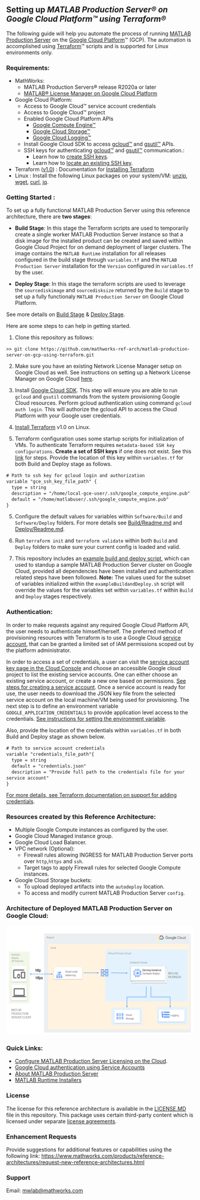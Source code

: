 ## Setting up *MATLAB Production Server&reg; on Google Cloud Platform&trade; using Terraform&reg;*

The following guide will help you automate the process of running [MATLAB Production Server](https://www.mathworks.com/products/matlab-production-server.html) on the [Google Cloud Platform](https://cloud.google.com/gcp)™ (GCP). The automation is accomplished using [Terraform](https://www.terraform.io/)™ scripts and is supported for Linux environments only.

### Requirements:

* MathWorks:
  * MATLAB Production Servers&reg; release R2020a or later
  * [MATLAB&reg; License Manager on Google Cloud Platform](https://github.com/mathworks-ref-arch/license-manager-for-matlab-on-gcp-using-terraform.git)
* Google Cloud Platform:
  * Access to Google Cloud&trade; service account credentials
  * Access to Google Cloud&trade; project
  * Enabled Google Cloud Platform APIs
    * [Google Compute Engine&trade;](https://cloud.google.com/compute)
    * [Google Cloud Storage&trade;](https://cloud.google.com/storage)
    * [Google Cloud Logging&trade;](https://cloud.google.com/logging)
  * Install Google Cloud SDK to access [gcloud&trade;](https://cloud.google.com/sdk/gcloud) and [gsutil&trade;](https://cloud.google.com/storage/docs/gsutil) APIs.
  * SSH keys for authenticating [gcloud&trade;](https://cloud.google.com/sdk/gcloud) and [gsutil&trade;](https://cloud.google.com/storage/docs/gsutil) communication.: 
    * Learn how to [create SSH keys](https://cloud.google.com/compute/docs/instances/adding-removing-ssh-keys#createsshkeys).
    * Learn how to [locate an existing SSH key](https://cloud.google.com/compute/docs/instances/adding-removing-ssh-keys#locatesshkeys).
* Terraform ([v1.0](https://www.terraform.io/upgrade-guides/1-0.html)) : Documentation for [Installing Terraform](https://learn.hashicorp.com/tutorials/terraform/install-cli)
* Linux : Install the following Linux packages on your system/VM: [unzip](https://packages.ubuntu.com/search?keywords=unzip), [wget](https://packages.ubuntu.com/search?suite=default&section=all&arch=any&keywords=wget&searchon=names), [curl](https://packages.ubuntu.com/search?suite=default&section=all&arch=any&keywords=curl&searchon=names), [jq](https://packages.ubuntu.com/search?suite=default&section=all&arch=any&keywords=jq&searchon=names).


### Getting Started :

To set up a fully functional MATLAB Production Server using this reference architecture, there are **two stages**:

* **Build Stage**: In this stage the Terraform scripts are used to temporarily create a single worker MATLAB Production Server instance so that a disk image for the installed product can be created and saved within Google Cloud Project for on demand deployment of larger clusters. The image contains the `MATLAB Runtime` installation for all releases configured in the build stage through `variables.tf` and the `MATLAB Production Server` installation for the `Version` configured in `variables.tf` by the user.

* **Deploy Stage**: In this stage the terraform scripts are used to leverage the `sourcediskimage` and `sourcedisksize` returned by the `Build` stage to set up a fully functionaly `MATLAB Production Server` on Google Cloud Platform.

See more details on [Build Stage](Software/Build/README.md) & [Deploy Stage](Software/Deploy/README.md).

Here are some steps to can help in getting started.

1. Clone this repository as follows:
```
>> git clone https://github.com/mathworks-ref-arch/matlab-production-server-on-gcp-using-terraform.git
```

2. Make sure you have an existing Network License Manager setup on Google Cloud as well. See instructions on setting up a Network License Manager on Google Cloud [here](https://github.com/mathworks-ref-arch/license-manager-for-matlab-on-gcp-using-terraform.git).

3. Install [Google Cloud SDK](https://cloud.google.com/sdk/docs/install). This step will ensure you are able to run `gcloud` and `gsutil` commands from the system provisioning Google Cloud resources. Perform gcloud authentication using command `gcloud auth login`. This will authorize the gcloud API to access the Cloud Platform with your Google user credentials.

4. [Install Terraform](https://www.terraform.io/upgrade-guides/1-0.html) v1.0 on Linux.

5. Terraform configuration uses some startup scripts for initialization of VMs. To authenticate Terraform requires `metadata-based SSH key configurations`. **Create a set of SSH keys** if one does not exist. See this [link](https://cloud.google.com/compute/docs/instances/adding-removing-ssh-keys#createsshkeys) for steps. Provide the location of this key within `variables.tf` for both Build and Deploy stage as follows.
```
# Path to ssh key for gcloud login and authorization
variable "gce_ssh_key_file_path" {
  type = string
  description = "/home/local-gce-user/.ssh/google_compute_engine.pub"
  default = "/home/matlabuser/.ssh/google_compute_engine.pub"
}
```

5. Configure the default values for variables within `Software/Build` and `Software/Deploy` folders. For more details see [Build/Readme.md](Software/Build/README.md) and [Deploy/Readme.md](Software/Deploy/README.md).

6. Run `terraform init` and `terraform validate` within both `Build` and `Deploy` folders to make sure your current config is loaded and valid. 

7. This repository includes an [example build and deploy script](Software/exampleBuildDeployScript.sh), which can used to standup a sample MATLAB Production Server cluster on Google Cloud, provided all dependencies have been installed and authentication related steps have been followed.
**Note:** The values used for the subset of variables initialized within the `exampleBuildandDeploy.sh` script will override the values for the variables set within `variables.tf` within `Build` and `Deploy` stages respectively.
   

### Authentication:

In order to make requests against any required Google Cloud Platform API, the user needs to authenticate himself/herself. The preferred method of provisioning resources with Terraform is to use a Google Cloud [service account](https://cloud.google.com/iam/docs/service-accounts), that can be granted a limited set of IAM permissions scoped out by the platform administrator.

In order to access a set of credentials, a user can visit the [service account key page in the Cloud Console](https://console.cloud.google.com/projectselector2/iam-admin/serviceaccounts?supportedpurview=project) and choose an accessible Google cloud project to list the existing service accounts. One can either choose an existing service account, or create a new one based on permissions. [See steps for creating a service account](https://cloud.google.com/docs/authentication/production#create_service_account). Once a service account is ready for use, the user needs to download the JSON key file from the selected service account on the local machine/VM being used for provisioning. The next step is to define an environment variable `GOOGLE_APPLICATION_CREDENTIALS` to provide application level access to the credentials. [See instructions for setting the environment variable](https://cloud.google.com/docs/authentication/production#passing_variable). 

Also, provide the location of the credentials within `variables.tf` in both Build and Deploy stage as shown below.

```
# Path to service account credentials 
variable "credentials_file_path"{
  type = string
  default = "credentials.json"
  description = "Provide full path to the credentials file for your service account"
}
```
[For more details, see Terraform documentation on support for adding credentials](https://registry.terraform.io/providers/hashicorp/google/latest/docs/guides/getting_started#adding-credentials).

### Resources created by this Reference Architecture:

* Multiple Google Compute instances as configured by the user.
* Google Cloud Managed instance group.
* Google Cloud Load Balancer.
* VPC network (Optional):
   * Firewall rules allowing INGRESS for MATLAB Production Server ports over `http`,`https` and `ssh`.
   * Target tags to apply Firewall rules for selected Google Compute instances.
* Google Cloud Storage buckets:
   * To upload deployed artifacts into the `autodeploy` location.
   * To access and modify current MATLAB Production Server `config`.


### Architecture of Deployed MATLAB Production Server on Google Cloud:

![Architecture](Documentation/images/ArchitecturalDiagram.PNG)

### Quick Links:

* [Configure MATLAB Production Server Licensing on the Cloud](https://www.mathworks.com/help/licensingoncloud/matlab-production-server-on-the-cloud.html).
* [Google Cloud authentication using Service Accounts](https://cloud.google.com/docs/authentication/production)
* [About MATLAB Production Server](https://www.mathworks.com/products/matlab-production-server.html)
* [MATLAB Runtime Installers](https://www.mathworks.com/products/compiler/matlab-runtime.html)

### License
The license for this reference architecture is available in the [LICENSE.MD](LICENSE.MD) file in this repository. This package uses certain third-party content which is licensed under separate [license agreements](Mozilla_Public_License.txt).

### Enhancement Requests
Provide suggestions for additional features or capabilities using the following link:
https://www.mathworks.com/products/reference-architectures/request-new-reference-architectures.html

### Support
Email: mwlab@mathworks.com

[//]: #  (Copyright 2021 The MathWorks, Inc.)
